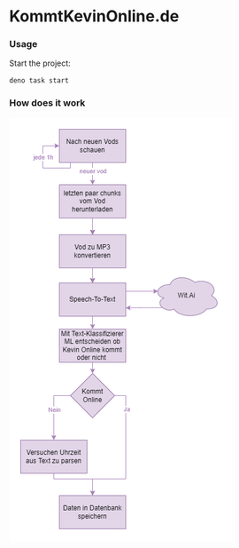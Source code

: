 # KommtKevinOnline.de

### Usage

Start the project:

```
deno task start
```

### How does it work
![image](docs/flow.png)